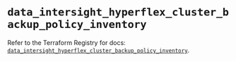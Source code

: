 # `data_intersight_hyperflex_cluster_backup_policy_inventory`

Refer to the Terraform Registry for docs: [`data_intersight_hyperflex_cluster_backup_policy_inventory`](https://registry.terraform.io/providers/ciscodevnet/intersight/1.0.71/docs/data-sources/hyperflex_cluster_backup_policy_inventory).
